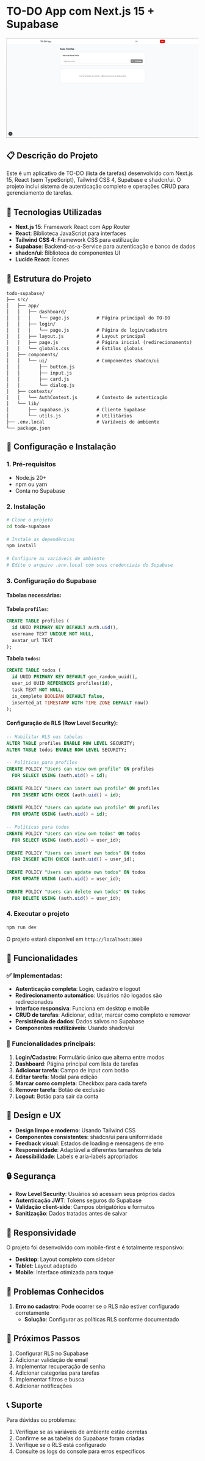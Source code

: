 # TO-DO App com Next.js 15 + Supabase

![Preview](./.github/dashboard.jpg)

## 📋 Descrição do Projeto

Este é um aplicativo de TO-DO (lista de tarefas) desenvolvido com Next.js 15, React (sem TypeScript), Tailwind CSS 4, Supabase e shadcn/ui. O projeto inclui sistema de autenticação completo e operações CRUD para gerenciamento de tarefas.

## 🚀 Tecnologias Utilizadas

- **Next.js 15**: Framework React com App Router
- **React**: Biblioteca JavaScript para interfaces
- **Tailwind CSS 4**: Framework CSS para estilização
- **Supabase**: Backend-as-a-Service para autenticação e banco de dados
- **shadcn/ui**: Biblioteca de componentes UI
- **Lucide React**: Ícones

## 📁 Estrutura do Projeto

```
todo-supabase/
├── src/
│   ├── app/
│   │   ├── dashboard/
│   │   │   └── page.js          # Página principal do TO-DO
│   │   ├── login/
│   │   │   └── page.js          # Página de login/cadastro
│   │   ├── layout.js            # Layout principal
│   │   ├── page.js              # Página inicial (redirecionamento)
│   │   └── globals.css          # Estilos globais
│   ├── components/
│   │   └── ui/                  # Componentes shadcn/ui
│   │       ├── button.js
│   │       ├── input.js
│   │       ├── card.js
│   │       └── dialog.js
│   ├── contexts/
│   │   └── AuthContext.js       # Contexto de autenticação
│   └── lib/
│       ├── supabase.js          # Cliente Supabase
│       └── utils.js             # Utilitários
├── .env.local                   # Variáveis de ambiente
└── package.json
```

## 🔧 Configuração e Instalação

### 1. Pré-requisitos

- Node.js 20+
- npm ou yarn
- Conta no Supabase

### 2. Instalação

```bash
# Clone o projeto
cd todo-supabase

# Instale as dependências
npm install

# Configure as variáveis de ambiente
# Edite o arquivo .env.local com suas credenciais do Supabase
```

### 3. Configuração do Supabase

#### Tabelas necessárias:

**Tabela `profiles`:**

```sql
CREATE TABLE profiles (
  id UUID PRIMARY KEY DEFAULT auth.uid(),
  username TEXT UNIQUE NOT NULL,
  avatar_url TEXT
);
```

**Tabela `todos`:**

```sql
CREATE TABLE todos (
  id UUID PRIMARY KEY DEFAULT gen_random_uuid(),
  user_id UUID REFERENCES profiles(id),
  task TEXT NOT NULL,
  is_complete BOOLEAN DEFAULT false,
  inserted_at TIMESTAMP WITH TIME ZONE DEFAULT now()
);
```

#### Configuração de RLS (Row Level Security):

```sql
-- Habilitar RLS nas tabelas
ALTER TABLE profiles ENABLE ROW LEVEL SECURITY;
ALTER TABLE todos ENABLE ROW LEVEL SECURITY;

-- Políticas para profiles
CREATE POLICY "Users can view own profile" ON profiles
  FOR SELECT USING (auth.uid() = id);

CREATE POLICY "Users can insert own profile" ON profiles
  FOR INSERT WITH CHECK (auth.uid() = id);

CREATE POLICY "Users can update own profile" ON profiles
  FOR UPDATE USING (auth.uid() = id);

-- Políticas para todos
CREATE POLICY "Users can view own todos" ON todos
  FOR SELECT USING (auth.uid() = user_id);

CREATE POLICY "Users can insert own todos" ON todos
  FOR INSERT WITH CHECK (auth.uid() = user_id);

CREATE POLICY "Users can update own todos" ON todos
  FOR UPDATE USING (auth.uid() = user_id);

CREATE POLICY "Users can delete own todos" ON todos
  FOR DELETE USING (auth.uid() = user_id);
```

### 4. Executar o projeto

```bash
npm run dev
```

O projeto estará disponível em `http://localhost:3000`

## 🎯 Funcionalidades

### ✅ Implementadas:

- **Autenticação completa**: Login, cadastro e logout
- **Redirecionamento automático**: Usuários não logados são redirecionados
- **Interface responsiva**: Funciona em desktop e mobile
- **CRUD de tarefas**: Adicionar, editar, marcar como completo e remover
- **Persistência de dados**: Dados salvos no Supabase
- **Componentes reutilizáveis**: Usando shadcn/ui

### 🔄 Funcionalidades principais:

1. **Login/Cadastro**: Formulário único que alterna entre modos
2. **Dashboard**: Página principal com lista de tarefas
3. **Adicionar tarefa**: Campo de input com botão
4. **Editar tarefa**: Modal para edição
5. **Marcar como completa**: Checkbox para cada tarefa
6. **Remover tarefa**: Botão de exclusão
7. **Logout**: Botão para sair da conta

## 🎨 Design e UX

- **Design limpo e moderno**: Usando Tailwind CSS
- **Componentes consistentes**: shadcn/ui para uniformidade
- **Feedback visual**: Estados de loading e mensagens de erro
- **Responsividade**: Adaptável a diferentes tamanhos de tela
- **Acessibilidade**: Labels e aria-labels apropriados

## 🔒 Segurança

- **Row Level Security**: Usuários só acessam seus próprios dados
- **Autenticação JWT**: Tokens seguros do Supabase
- **Validação client-side**: Campos obrigatórios e formatos
- **Sanitização**: Dados tratados antes de salvar

## 📱 Responsividade

O projeto foi desenvolvido com mobile-first e é totalmente responsivo:

- **Desktop**: Layout completo com sidebar
- **Tablet**: Layout adaptado
- **Mobile**: Interface otimizada para toque

## 🚨 Problemas Conhecidos

1. **Erro no cadastro**: Pode ocorrer se o RLS não estiver configurado corretamente
   - **Solução**: Configurar as políticas RLS conforme documentado

## 🔄 Próximos Passos

1. Configurar RLS no Supabase
2. Adicionar validação de email
3. Implementar recuperação de senha
4. Adicionar categorias para tarefas
5. Implementar filtros e busca
6. Adicionar notificações

## 📞 Suporte

Para dúvidas ou problemas:

1. Verifique se as variáveis de ambiente estão corretas
2. Confirme se as tabelas do Supabase foram criadas
3. Verifique se o RLS está configurado
4. Consulte os logs do console para erros específicos
